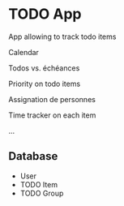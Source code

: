 # TODO App

App allowing to track todo items

Calendar

Todos vs. échéances

Priority on todo items

Assignation de personnes

Time tracker on each item

...

## Database

* User
* TODO Item
* TODO Group